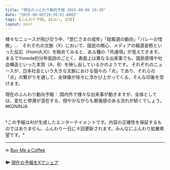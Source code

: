 ```yaml
---
title: "現在のふんわり動向予報 2025-09-06 19:39"
date: "2025-09-06T19:39:01.000Z"
tags: [ふんわり予報, AI占い, 日常]
layout: post
---
```


様々なニュースが飛び交う中、「悠仁さまの成年」「総裁選の動向」「バレーの惜敗」…　それぞれの文脈（X）において、国民の関心、メディアの報道姿勢といった反応（Hom(A,X)）を眺めてみると、ある種の「共通項」が見えてきます。まるでYoneda的分布仮説のごとく、表面上は異なる出来事でも、国民感情や社会構造といった本質（A、B）を映し出しているかのようです。  それぞれのニュースが、日本社会という大きな文脈における個々の「点」であり、それらの「点」の繋がりを通して、全体像が徐々に浮かび上がってくる、そんな印象を受けます。


現在のふんわり動向予報：
国内外で様々な出来事が動きますが、全体としては、変化と停滞が混在する、穏やかながらも緊張感のある流れが続くでしょう。#KGNINJA

<br>
*この予報はAIが生成したエンターテイメントです。内容の正確性を保証するものではありません。ふんわり一日に４回更新されます。みんなにふんわり拡散希望です。*

---
☕️ [Buy Me a Coffee](https://www.buymeacoffee.com/kgninja)

🐦 [現在の予報をXでシェア](https://twitter.com/intent/tweet?text=%E7%8F%BE%E5%9C%A8%E3%81%AE%E3%81%B5%E3%82%93%E3%82%8F%E3%82%8A%E4%BA%88%E5%A0%B1%3A%20%E3%80%8C%E6%A7%98%E3%80%85%E3%81%AA%E3%83%8B%E3%83%A5%E3%83%BC%E3%82%B9%E3%81%8C%E9%A3%9B%E3%81%B3%E4%BA%A4%E3%81%86%E4%B8%AD%E3%80%81%E3%80%8C%E6%82%A0%E4%BB%81%E3%81%95%E3%81%BE%E3%81%AE%E6%88%90%E5%B9%B4%E3%80%8D%E3%80%8C%E7%B7%8F%E8%A3%81%E9%81%B8%E3%81%AE%E5%8B%95%E5%90%91%E3%80%8D%E3%80%8C%E3%83%90%E3%83%AC%E3%83%BC%E3%81%AE%E6%83%9C%E6%95%97%E3%80%8D%E2%80%A6%E3%80%80%E3%81%9D%E3%82%8C%E3%81%9E%E3%82%8C%E3%81%AE%E6%96%87%E8%84%88%EF%BC%88X%EF%BC%89%E3%81%AB%E3%81%8A%E3%81%84%E3%81%A6%E3%80%81%E5%9B%BD%E6%B0%91%E3%81%AE%E9%96%A2%E5%BF%83%E3%80%81%E3%83%A1%E3%83%87%E3%82%A3%E3%82%A2%E3%81%AE%E5%A0%B1%E9%81%93%E5%A7%BF%E5%8B%A2%E3%81%A8%E3%81%84%E3%81%A3%E3%81%9F%E5%8F%8D%E5%BF%9C%EF%BC%88Hom(A%2CX)%EF%BC%89%E3%82%92%E7%9C%BA%E3%82%81%E3%81%A6%E3%81%BF%E3%82%8B%E3%81%A8%E3%80%81%E3%81%82%E3%82%8B...%E3%80%8D%23KGNINJA%20%E7%B6%9A%E3%81%8D%E3%81%AF%E3%83%96%E3%83%AD%E3%82%B0%E3%81%A7%EF%BC%81%F0%9F%91%87&url=https%3A%2F%2Fkg-ninja.github.io%2FFunwariyoso%2F)
